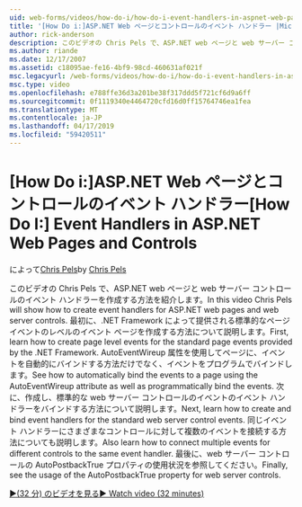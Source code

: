 ```yaml
---
uid: web-forms/videos/how-do-i/how-do-i-event-handlers-in-aspnet-web-pages-and-controls
title: '[How Do i:]ASP.NET Web ページとコントロールのイベント ハンドラー |Microsoft Docs'
author: rick-anderson
description: このビデオの Chris Pels で、ASP.NET web ページと web サーバー コントロールのイベント ハンドラーを作成する方法を紹介します。 まず、ページ レベルのイベントの f を作成する方法を学習します.
ms.author: riande
ms.date: 12/17/2007
ms.assetid: c18095ae-fe16-4bf9-98cd-460631af021f
msc.legacyurl: /web-forms/videos/how-do-i/how-do-i-event-handlers-in-aspnet-web-pages-and-controls
msc.type: video
ms.openlocfilehash: e788ffe36d3a201be38f317ddd5f721cf6d9a6ff
ms.sourcegitcommit: 0f1119340e4464720cfd16d0ff15764746ea1fea
ms.translationtype: MT
ms.contentlocale: ja-JP
ms.lasthandoff: 04/17/2019
ms.locfileid: "59420511"
---
```

# <a name="how-do-i-event-handlers-in-aspnet-web-pages-and-controls"></a><span data-ttu-id="f07c8-104">[How Do i:]ASP.NET Web ページとコントロールのイベント ハンドラー</span><span class="sxs-lookup"><span data-stu-id="f07c8-104">[How Do I:] Event Handlers in ASP.NET Web Pages and Controls</span></span>

<span data-ttu-id="f07c8-105">によって[Chris Pels](https://twitter.com/chrispels)</span><span class="sxs-lookup"><span data-stu-id="f07c8-105">by [Chris Pels](https://twitter.com/chrispels)</span></span>

<span data-ttu-id="f07c8-106">このビデオの Chris Pels で、ASP.NET web ページと web サーバー コントロールのイベント ハンドラーを作成する方法を紹介します。</span><span class="sxs-lookup"><span data-stu-id="f07c8-106">In this video Chris Pels will show how to create event handlers for ASP.NET web pages and web server controls.</span></span> <span data-ttu-id="f07c8-107">最初に、.NET Framework によって提供される標準的なページ イベントのレベルのイベント ページを作成する方法について説明します。</span><span class="sxs-lookup"><span data-stu-id="f07c8-107">First, learn how to create page level events for the standard page events provided by the .NET Framework.</span></span> <span data-ttu-id="f07c8-108">AutoEventWireup 属性を使用してページに、イベントを自動的にバインドする方法だけでなく、イベントをプログラムでバインドします。</span><span class="sxs-lookup"><span data-stu-id="f07c8-108">See how to automatically bind the events to a page using the AutoEventWireup attribute as well as programmatically bind the events.</span></span> <span data-ttu-id="f07c8-109">次に、作成し、標準的な web サーバー コントロールのイベントのイベント ハンドラーをバインドする方法について説明します。</span><span class="sxs-lookup"><span data-stu-id="f07c8-109">Next, learn how to create and bind event handlers for the standard web server control events.</span></span> <span data-ttu-id="f07c8-110">同じイベント ハンドラーにさまざまなコントロールに対して複数のイベントを接続する方法についても説明します。</span><span class="sxs-lookup"><span data-stu-id="f07c8-110">Also learn how to connect multiple events for different controls to the same event handler.</span></span> <span data-ttu-id="f07c8-111">最後に、web サーバー コントロールの AutoPostbackTrue プロパティの使用状況を参照してください。</span><span class="sxs-lookup"><span data-stu-id="f07c8-111">Finally, see the usage of the AutoPostbackTrue property for web server controls.</span></span>

[<span data-ttu-id="f07c8-112">&#9654;(32 分) のビデオを見る</span><span class="sxs-lookup"><span data-stu-id="f07c8-112">&#9654; Watch video (32 minutes)</span></span>](https://channel9.msdn.com/Blogs/ASP-NET-Site-Videos/how-do-i-event-handlers-in-aspnet-web-pages-and-controls)
